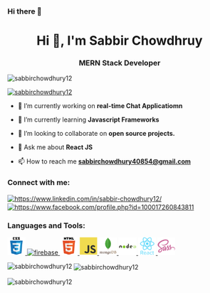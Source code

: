 ### Hi there 👋
<h1 align="center">Hi 👋, I'm Sabbir Chowdhruy</h1>
<h3 align="center">MERN Stack Developer</h3>

<p align="left"> <img src="https://komarev.com/ghpvc/?username=sabbirchowdhury12&label=Profile%20views&color=0e75b6&style=flat" alt="sabbirchowdhury12" /> </p>

<p align="left"> <a href="https://github.com/ryo-ma/github-profile-trophy"><img src="https://github-profile-trophy.vercel.app/?username=sabbirchowdhury12" alt="sabbirchowdhury12" /></a> </p>

- 🔭 I’m currently working on **real-time Chat Applicatiomn**

- 🌱 I’m currently learning **Javascript Frameworks**

- 👯 I’m looking to collaborate on **open source projects.**

- 💬 Ask me about **React JS**

- 📫 How to reach me **sabbirchowdhury40854@gmail.com**

<h3 align="left">Connect with me:</h3>
<p align="left">
<a href="https://linkedin.com/in/https://www.linkedin.com/in/sabbir-chowdhury12/" target="blank"><img align="center" src="https://raw.githubusercontent.com/rahuldkjain/github-profile-readme-generator/master/src/images/icons/Social/linked-in-alt.svg" alt="https://www.linkedin.com/in/sabbir-chowdhury12/" height="30" width="40" /></a>
<a href="https://fb.com/https://www.facebook.com/profile.php?id=100017260843811" target="blank"><img align="center" src="https://raw.githubusercontent.com/rahuldkjain/github-profile-readme-generator/master/src/images/icons/Social/facebook.svg" alt="https://www.facebook.com/profile.php?id=100017260843811" height="30" width="40" /></a>
</p>

<h3 align="left">Languages and Tools:</h3>
<p align="left"> <a href="https://www.w3schools.com/css/" target="_blank" rel="noreferrer"> <img src="https://raw.githubusercontent.com/devicons/devicon/master/icons/css3/css3-original-wordmark.svg" alt="css3" width="40" height="40"/> </a> <a href="https://firebase.google.com/" target="_blank" rel="noreferrer"> <img src="https://www.vectorlogo.zone/logos/firebase/firebase-icon.svg" alt="firebase" width="40" height="40"/> </a> <a href="https://www.w3.org/html/" target="_blank" rel="noreferrer"> <img src="https://raw.githubusercontent.com/devicons/devicon/master/icons/html5/html5-original-wordmark.svg" alt="html5" width="40" height="40"/> </a> <a href="https://developer.mozilla.org/en-US/docs/Web/JavaScript" target="_blank" rel="noreferrer"> <img src="https://raw.githubusercontent.com/devicons/devicon/master/icons/javascript/javascript-original.svg" alt="javascript" width="40" height="40"/> </a> <a href="https://www.mongodb.com/" target="_blank" rel="noreferrer"> <img src="https://raw.githubusercontent.com/devicons/devicon/master/icons/mongodb/mongodb-original-wordmark.svg" alt="mongodb" width="40" height="40"/> </a> <a href="https://nodejs.org" target="_blank" rel="noreferrer"> <img src="https://raw.githubusercontent.com/devicons/devicon/master/icons/nodejs/nodejs-original-wordmark.svg" alt="nodejs" width="40" height="40"/> </a> <a href="https://reactjs.org/" target="_blank" rel="noreferrer"> <img src="https://raw.githubusercontent.com/devicons/devicon/master/icons/react/react-original-wordmark.svg" alt="react" width="40" height="40"/> </a> <a href="https://sass-lang.com" target="_blank" rel="noreferrer"> <img src="https://raw.githubusercontent.com/devicons/devicon/master/icons/sass/sass-original.svg" alt="sass" width="40" height="40"/> </a> </p>

<p><img align="left" src="https://github-readme-stats.vercel.app/api/top-langs?username=sabbirchowdhury12&show_icons=true&locale=en&layout=compact" alt="sabbirchowdhury12" /></p>

<p>&nbsp;<img align="center" src="https://github-readme-stats.vercel.app/api?username=sabbirchowdhury12&show_icons=true&locale=en" alt="sabbirchowdhury12" /></p>

<p><img align="center" src="https://github-readme-streak-stats.herokuapp.com/?user=sabbirchowdhury12&" alt="sabbirchowdhury12" /></p>

